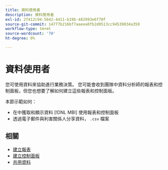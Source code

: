 ```yaml
---
title: 資料使用者
description: 資料使用者
exl-id: 2f412c94-5042-4411-b19b-482993e6f70f
source-git-commit: 14777b216bf7aaeea0fb2d0513cc94539034a359
workflow-type: tm+mt
source-wordcount: '70'
ht-degree: 0%

---
```


# 資料使用者

您可使用資料來協助進行業務決策。 您可能會收到團隊中資料分析師的報表和控制面板，但您也想要了解如何建立這些報表和控制面板。

本節示範如何：
* 在中獲取和顯示資料 [!DNL MBI] 使用報表和控制面板
* 透過電子郵件與利害關係人分享資料， `.csv` 檔案

## 相關

* [建立報表](../mbi/data-user/reports/rpt-fundamentals.md)
* [建立控制面板](../mbi/data-user/dashboards/ess-dashboards.md)
* [共用資料](../mbi/data-user/export-data/share-data.md)
